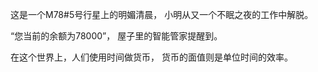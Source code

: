 这是一个M78#5号行星上的明媚清晨， 小明从又一个不眠之夜的工作中解脱。

“您当前的余额为78000”， 屋子里的智能管家提醒到。

在这个世界上，人们使用时间做货币， 货币的面值则是单位时间的效率。

